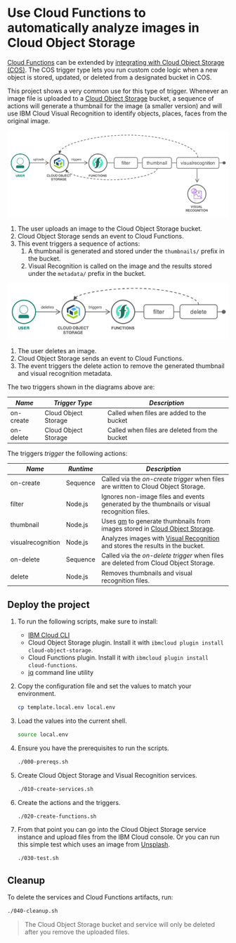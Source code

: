 # Use Cloud Functions to automatically analyze images in Cloud Object Storage

[Cloud Functions](https://cloud.ibm.com/functions) can be extended by [integrating with Cloud Object Storage (COS)](https://cloud.ibm.com/docs/openwhisk?topic=cloud-functions-pkg_obstorage). The COS trigger type lets you run custom code logic when a new object is stored, updated, or deleted from a designated bucket in COS. 

This project shows a very common use for this type of trigger. Whenever an image file is uploaded to a [Cloud Object Storage](https://www.ibm.com/cloud/object-storage) bucket, a sequence of actions will generate a thumbnail for the image (a smaller version) and will use IBM Cloud Visual Recognition to identify objects, places, faces from the original image.

![create flow](./xdocs/create-flow.png)

1. The user uploads an image to the Cloud Object Storage bucket.
1. Cloud Object Storage sends an event to Cloud Functions.
1. This event triggers a sequence of actions:
   1. A thumbnail is generated and stored under the `thumbnails/` prefix in the bucket.
   1. Visual Recognition is called on the image and the results stored under the `metadata/` prefix in the bucket.

![delete flow](./xdocs/delete-flow.png)
1. The user deletes an image.
1. Cloud Object Storage sends an event to Cloud Functions.
1. The event triggers the delete action to remove the generated thumbnail and visual recognition metadata.

The two triggers shown in the diagrams above are:

| *Name* | *Trigger Type* | *Description* |
| --- | --- | --- |
| on-create | Cloud Object Storage | Called when files are added to the bucket |
| on-delete | Cloud Object Storage | Called when files are deleted from the bucket |

The triggers _trigger_ the following actions:

| *Name* | *Runtime* | *Description* |
| --- | --- | --- |
| on-create | Sequence | Called via the _on-create trigger_ when files are written to Cloud Object Storage. |
| filter | Node.js | Ignores non-image files and events generated by the thumbnails or visual recognition files. |
| thumbnail | Node.js | Uses [gm](https://aheckmann.github.io/gm/) to generate thumbnails from images stored in [Cloud Object Storage](https://github.com/IBM/ibm-cos-sdk-js). |
| visualrecognition | Node.js | Analyzes images with [Visual Recognition](https://github.com/watson-developer-cloud/node-sdk#visual-recognition) and stores the results in the bucket. |
| on-delete | Sequence | Called via the _on-delete trigger_ when files are deleted from Cloud Object Storage. |
| delete | Node.js | Removes thumbnails and visual recognition files. |

## Deploy the project

1. To run the following scripts, make sure to install:
   * [IBM Cloud CLI](https://cloud.ibm.com/docs/cli?topic=cloud-cli-install-ibmcloud-cli)
   * Cloud Object Storage plugin. Install it with `ibmcloud plugin install cloud-object-storage`.
   * Cloud Functions plugin. Install it with `ibmcloud plugin install cloud-functions`.
   * [jq](https://stedolan.github.io/jq/) command line utility

1. Copy the configuration file and set the values to match your environment.

   ```sh
   cp template.local.env local.env
   ```

1. Load the values into the current shell.

   ```sh
   source local.env
   ```

1. Ensure you have the prerequisites to run the scripts.

   ```sh
   ./000-prereqs.sh
   ```

1. Create Cloud Object Storage and Visual Recognition services.

   ```sh
   ./010-create-services.sh
   ```

1. Create the actions and the triggers.

   ```sh
   ./020-create-functions.sh
   ```

1. From that point you can go into the Cloud Object Storage service instance and upload files from the IBM Cloud console. Or you can run this simple test which uses an image from [Unsplash](https://unsplash.com).

   ```sh
   ./030-test.sh
   ```

## Cleanup

To delete the services and Cloud Functions artifacts, run:

   ```sh
   ./040-cleanup.sh
   ```

   > The Cloud Object Storage bucket and service will only be deleted after you remove the uploaded files.
